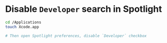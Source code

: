 # Disable `Developer` search in Spotlight

```bash
cd /Applications
touch Xcode.app

# Then open Spotlight preferences, disable `Developer` checkbox
```

